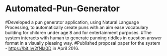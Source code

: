 # Automated-Pun-Generator
#Developed a pun generator application, using Natural Language Processing, to automatically create puns with an aim ease
vocabulary building for children under age 8 and for entertainment purposes.
#The system interacts with human to generate punning riddles in question answer format in a visually pleasing way.
#Published proposal paper for the system - https://bit.ly/2fNla0D in April 2016. 
